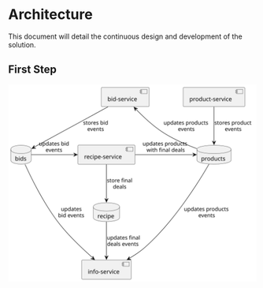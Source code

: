 # Architecture

This document will detail the continuous design and development of the solution.

## First Step

![first arch idea](assets/arch-1.svg)
